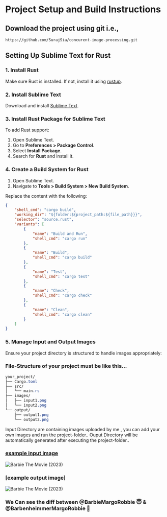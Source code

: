 # Project Setup and Build Instructions

## Download the project using git i.e.,
```git
https://github.com/SurajSia/concurent-image-processing.git
```
## Setting Up Sublime Text for Rust

### 1. Install Rust

Make sure Rust is installed. If not, install it using [rustup](https://rustup.rs/).

### 2. Install Sublime Text

Download and install [Sublime Text](https://www.sublimetext.com/).

### 3. Install Rust Package for Sublime Text

To add Rust support:
1. Open Sublime Text.
2. Go to **Preferences > Package Control**.
3. Select **Install Package**.
4. Search for **Rust** and install it.

### 4. Create a Build System for Rust

1. Open Sublime Text.
2. Navigate to **Tools > Build System > New Build System**.

Replace the content with the following:

```json
{
    "shell_cmd": "cargo build",
    "working_dir": "${folder:${project_path:${file_path}}}",
    "selector": "source.rust",
    "variants": [
        {
            "name": "Build and Run",
            "shell_cmd": "cargo run"
        },
        {
            "name": "Build",
            "shell_cmd": "cargo build"
        },
        {
            "name": "Test",
            "shell_cmd": "cargo test"
        },
        {
            "name": "Check",
            "shell_cmd": "cargo check"
        },
        {
            "name": "Clean",
            "shell_cmd": "cargo clean"
        }
    ]
}

```
### 5. Manage Input and Output Images

Ensure your project directory is structured to handle images appropriately:
### File-Structure of your project must be like this...
```css
your_project/
├── Cargo.toml
├── src/
│   └── main.rs
├── images/
│   ├── input1.png
│   └── input2.png
└── output/
    ├── output1.png
    └── output2.png
```
Input Directory are containing images uploaded by me , you can add your own images and run the project-folder..
Ouput Directory will be automatically generated after executing the project-folder..
    
### [example input image](https://github.com/SurajSia/concurent-image-processing/blob/main/images/Barbie%20The%20Movie%20(2023).jpeg)

![Barbie The Movie (2023)](https://github.com/user-attachments/assets/f6faa5a9-b4ef-4e9f-9007-87cdb33f0107)

### [example output image]

![Barbie The Movie (2023)](https://github.com/user-attachments/assets/9e224ab0-74e4-435a-983a-9e00513945a3)

### We Can see the diff between @BarbieMargoRobbie 😇 & @BarbenheimmerMargoRobbie 🙂





